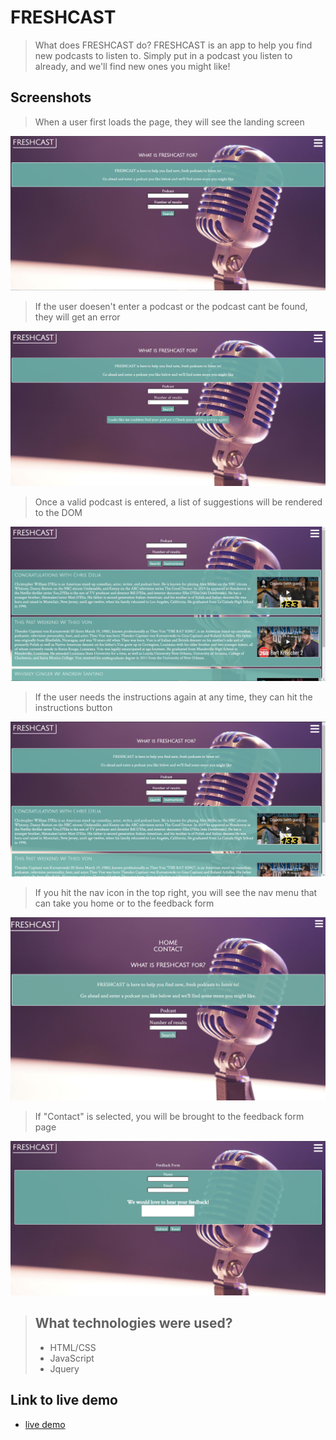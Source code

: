 FRESHCAST
=========

> What does FRESHCAST do? FRESHCAST is an app to help you find new podcasts to listen to.
> Simply put in a podcast you listen to already, and we'll find new ones you might like!

## Screenshots

> When a user first loads the page, they will see the landing screen

![landing page](freshCast-screenshots/landing-page.png)

> If the user doesen't enter a podcast or the podcast cant be found, they will get an error

![error message](freshCast-screenshots/couldent-find-podcast.png)

> Once a valid podcast is entered, a list of suggestions will be rendered to the DOM

![results to DOM](freshCast-screenshots/podcasts-loaded-to-DOM.png)


> If the user needs the instructions again at any time, they can hit the instructions button

![Instructions toggle](freshCast-screenshots/instructions-toggle.png)

> If you hit the nav icon in the top right, you will see the nav menu that can take you home or to the feedback form

![nav menu](freshCast-screenshots/landing-page-w-nav-toggle.png)

> If "Contact" is selected, you will be brought to the feedback form page

![contact form](freshCast-screenshots/contact-form.png)

> ## What technologies were used?
> * HTML/CSS
> * JavaScript
> * Jquery

## Link to live demo
- [live demo](https://mattg91.github.io/freshCast/)
